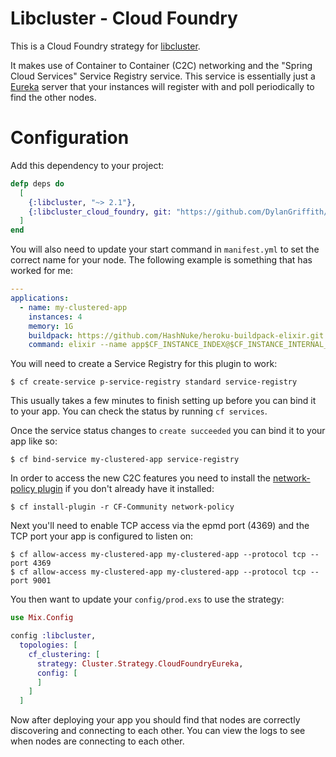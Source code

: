 # Libcluster - Cloud Foundry

This is a Cloud Foundry strategy for [libcluster](https://github.com/bitwalker/libcluster).

It makes use of Container to Container (C2C) networking and the "Spring Cloud Services" Service Registry service. This service is essentially just a [Eureka](https://github.com/Netflix/eureka) server that your instances will register with and poll periodically to find the other nodes.

# Configuration

Add this dependency to your project:

```elixir
defp deps do
  [
    {:libcluster, "~> 2.1"},
    {:libcluster_cloud_foundry, git: "https://github.com/DylanGriffith/libcluster-cloud-foundry.git"},
  ]
end
```

You will also need to update your start command in `manifest.yml` to set the correct name for your node. The following example is something that has worked for me:

```yaml
---
applications:
  - name: my-clustered-app
    instances: 4
    memory: 1G
    buildpack: https://github.com/HashNuke/heroku-buildpack-elixir.git
    command: elixir --name app$CF_INSTANCE_INDEX@$CF_INSTANCE_INTERNAL_IP --cookie secret-cookie --erl "-kernel inet_dist_listen_min 9001 inet_dist_listen_max 9001" -S mix run --no-halt
```

You will need to create a Service Registry for this plugin to work:

```
$ cf create-service p-service-registry standard service-registry
```

This usually takes a few minutes to finish setting up before you can bind it to your app. You can check the status by running `cf services`.

Once the service status changes to `create succeeded` you can bind it to your app like so:

```
$ cf bind-service my-clustered-app service-registry
```

In order to access the new C2C features you need to install the [network-policy plugin](https://github.com/cloudfoundry-incubator/cf-networking-release) if you don't already have it installed:

```
$ cf install-plugin -r CF-Community network-policy
```

Next you'll need to enable TCP access via the epmd port (4369) and the TCP port your app is configured to listen on:

```
$ cf allow-access my-clustered-app my-clustered-app --protocol tcp --port 4369
$ cf allow-access my-clustered-app my-clustered-app --protocol tcp --port 9001
```

You then want to update your `config/prod.exs` to use the strategy:

```elixir
use Mix.Config

config :libcluster,
  topologies: [
    cf_clustering: [
      strategy: Cluster.Strategy.CloudFoundryEureka,
      config: [
      ]
    ]
  ]
```

Now after deploying your app you should find that nodes are correctly discovering and connecting to each other. You can view the logs to see when nodes are connecting to each other.
